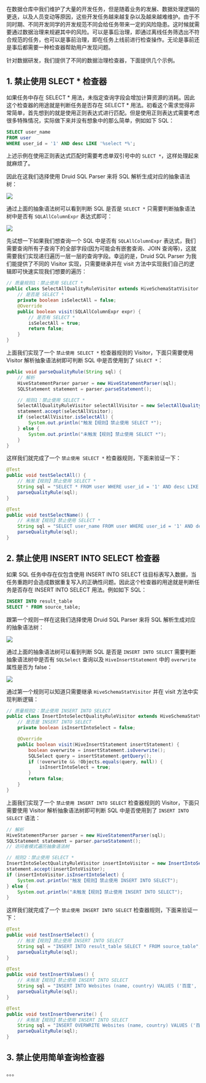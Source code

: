 在数据仓库中我们维护了大量的开发任务，但是随着业务的发展、数据处理逻辑的更迭，以及人员变动等原因，这些开发任务越来越复杂以及越来越难维护。由于不同时期、不同开发同学的开发规范不同会给任务带来一定的风险隐患。这时候就需要通过数据治理来规避其中的风险。可以是事后治理，即通过离线任务筛选出不符合规范的任务，也可以是事前治理，即在任务上线前进行检查操作。无论是事前还是事后都需要一种检查器帮助用户发现问题。

针对数据研发，我们提供了不同的数据治理检查器，下面提供几个示例。

## 1. 禁止使用 SLECT * 检查器

如果任务中存在 SELECT * 用法，未指定查询字段会增加计算资源的消耗。因此这个检查器的用途就是判断任务是否存在 SELECT * 用法。初看这个需求觉得非常简单，首先想到的就是使用正则表达式进行匹配。但是使用正则表达式需要考虑很多特殊情况，实际做下来并没有想象中的那么简单，例如如下 SQL：
```sql
SELECT user_name
FROM user
WHERE user_id = '1' AND desc LIKE '%select *%';
```
上述示例在使用正则表达式匹配时需要考虑单双引号中的 `SLECT *`，这样处理起来就麻烦了。

因此在这我们选择使用 Druid SQL Parser 来将 SQL 解析生成对应的抽象语法树：

![](1)

通过上面的抽象语法树可以看到判断 SQL 是否是 `SELECT *` 只需要判断抽象语法树中是否有 `SQLAllColumnExpr` 表达式即可：

![](2)

先试想一下如果我们想查询一个 SQL 中是否有 `SQLAllColumnExpr` 表达式，我们需要查询所有子查询下的全部字段(因为可能会有嵌套查询、JOIN 查询等)，这就需要我们实现递归遍历一层一层的查询字段。幸运的是，Druid SQL Parser 为我们能提供了不同的 Visitor 实现，只需要继承并在 visit 方法中实现我们自己的逻辑即可快速实现我们想要的遍历：
```java
// 质量规则1：禁止使用 SELECT *
public class SelectAllQualityRuleVisitor extends HiveSchemaStatVisitor {
    // 是否是 SELECT *
    private boolean isSelectAll = false;
    @Override
    public boolean visit(SQLAllColumnExpr expr) {
        // 是否有 SELECT *
        isSelectAll = true;
        return false;
    }
}
```
上面我们实现了一个 `禁止使用 SELECT *` 检查器规则的 Visitor，下面只需要使用 Visitor 解析抽象语法树即可判断 SQL 中是否使用到了 `SELECT *`：
```java
public void parseQualityRule(String sql) {
    // 解析
    HiveStatementParser parser = new HiveStatementParser(sql);
    SQLStatement statement = parser.parseStatement();

    // 规则1：禁止使用 SELECT *
    SelectAllQualityRuleVisitor selectAllVisitor = new SelectAllQualityRuleVisitor();
    statement.accept(selectAllVisitor);
    if (selectAllVisitor.isSelectAll) {
        System.out.println("触发【规则】禁止使用 SELECT *");
    } else {
        System.out.println("未触发【规则】禁止使用 SELECT *");
    }
}
```
这样我们就完成了一个 `禁止使用 SELECT *` 检查器规则，下面来验证一下：
```java
@Test
public void testSelectAll() {
    // 触发【规则】禁止使用 SELECT *
    String sql = "SELECT * FROM user WHERE user_id = '1' AND desc LIKE '%select *%'";
    parseQualityRule(sql);
}

@Test
public void testSelectName() {
    // 未触发【规则】禁止使用 SELECT *
    String sql = "SELECT user_name FROM user WHERE user_id = '1' AND desc LIKE '%select *%'";
    parseQualityRule(sql);
}
```

## 2. 禁止使用 INSERT INTO SELECT 检查器

如果 SQL 任务中存在仅包含使用 INSERT INTO SELECT 往目标表写入数据，当任务重跑时会造成数据重复写入的正确性问题。因此这个检查器的用途就是判断任务是否存在 INSERT INTO SELECT 用法。例如如下 SQL：
```sql
INSERT INTO result_table
SELECT * FROM source_table;
```
跟第一个规则一样在这我们选择使用 Druid SQL Parser 来将 SQL 解析生成对应的抽象语法树：

![](3)

通过上面的抽象语法树可以看到判断 SQL 是否是 `INSERT INTO SELECT` 需要判断抽象语法树中是否有 `SQLSelect` 查询以及 `HiveInsertStatement` 中的 `overwrite` 属性是否为 false：

![](4)

通过第一个规则可以知道只需要继承 `HiveSchemaStatVisitor` 并在 visit 方法中实现判断逻辑：
```java
// 质量规则2：禁止使用 INSERT INTO SELECT
public class InsertIntoSelectQualityRuleVisitor extends HiveSchemaStatVisitor {
    // 是否是 INSERT INTO SELECT
    private boolean isInsertIntoSelect = false;

    @Override
    public boolean visit(HiveInsertStatement insertStatement) {
        boolean overwrite = insertStatement.isOverwrite();
        SQLSelect query = insertStatement.getQuery();
        if (!overwrite && !Objects.equals(query, null)) {
            isInsertIntoSelect = true;
        }
        return false;
    }
}
```
上面我们实现了一个 `禁止使用 INSERT INTO SELECT` 检查器规则的 Visitor，下面只需要使用 Visitor 解析抽象语法树即可判断 SQL 中是否使用到了 `INSERT INTO SELECT` 语法：
```java
// 解析
HiveStatementParser parser = new HiveStatementParser(sql);
SQLStatement statement = parser.parseStatement();
// 访问者模式遍历抽象语法树

// 规则2：禁止使用 SELECT *
InsertIntoSelectQualityRuleVisitor insertIntoVisitor = new InsertIntoSelectQualityRuleVisitor();
statement.accept(insertIntoVisitor);
if (insertIntoVisitor.isInsertIntoSelect) {
    System.out.println("触发【规则】禁止使用 INSERT INTO SELECT");
} else {
    System.out.println("未触发【规则】禁止使用 INSERT INTO SELECT");
}
```
这样我们就完成了一个 `禁止使用 INSERT INTO SELECT` 检查器规则，下面来验证一下：
```java
@Test
public void testInsertSelect() {
    // 触发【规则】禁止使用 INSERT INTO SELECT
    String sql = "INSERT INTO result_table SELECT * FROM source_table";
    parseQualityRule(sql);
}

@Test
public void testInsertValues() {
    // 未触发【规则】禁止使用 INSERT INTO SELECT
    String sql = "INSERT INTO Websites (name, country) VALUES ('百度', 'CN')";
    parseQualityRule(sql);
}

@Test
public void testInsertOverwrite() {
    // 未触发【规则】禁止使用 INSERT INTO SELECT
    String sql = "INSERT OVERWRITE Websites (name, country) VALUES ('百度', 'CN')";
    parseQualityRule(sql);
}
```
## 3. 禁止使用简单查询检查器





。。。
